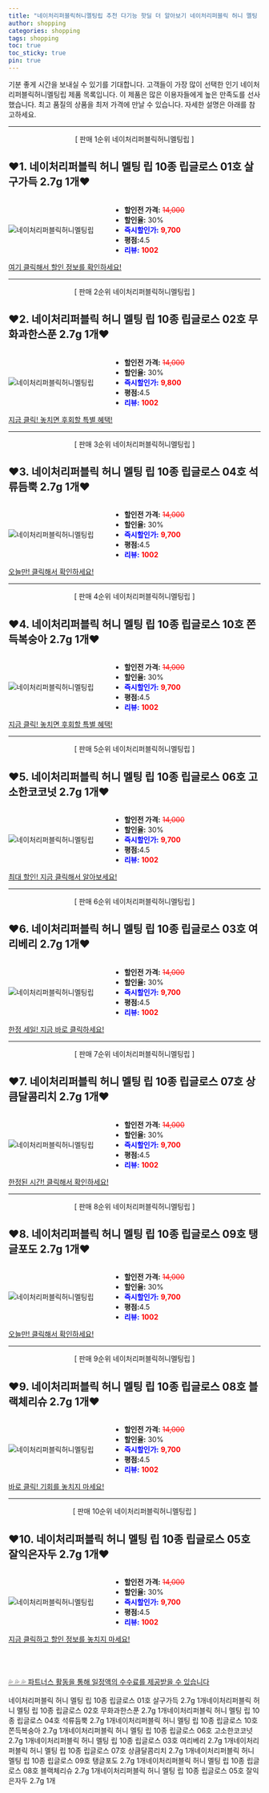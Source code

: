 ```yaml
---
title: "네이처리퍼블릭허니멜팅립 추천 다기능 핫딜 더 알아보기 네이처리퍼블릭 허니 멜팅 립 10종"
author: shopping
categories: shopping
tags: shopping
toc: true
toc_sticky: true
pin: true
---
```

기분 좋게 시간을 보내실 수 있기를 기대합니다. 고객들이 가장 많이 선택한 인기 네이처리퍼블릭허니멜팅립 제품 목록입니다. 이 제품은 많은 이용자들에게 높은 만족도를 선사했습니다. 최고 품질의 상품을 최저 가격에 만날 수 있습니다. 자세한 설명은 아래를 참고하세요.

---
<p class="toplist" style="margin: 0 auto; display: block; width: fit-content;">[ 판매 1순위 네이처리퍼블릭허니멜팅립 ]</p>

<h2><strong>❤️1. 네이처리퍼블릭 허니 멜팅 립 10종 립글로스 01호 살구가득 2.7g 1개❤️</strong></h2>

<div style="display: flex; align-items: center;">
    <div style="flex: 0.4;">
        <img src="https://thumbnail9.coupangcdn.com/thumbnails/remote/230x230ex/image/vendor_inventory/fbae/384f06802e48ad3342df5ea3647384474a201871a1fd2b0fe45dc2086d57.jpg" alt="네이처리퍼블릭허니멜팅립" style="max-width: 100%;">
    </div>
    <div style="flex: 0.6; margin-left: 10px;">
        <ul>
            <li><strong>할인전 가격:</strong> <del style="color: red;">14,000</del></li>
            <li><strong>할인율:</strong> 30%</li>
            <li><span style='color:blue'><strong>즉시할인가:</strong></span> <span style='color:red'><strong>9,700</strong></span></li>
            <li><strong>평점:</strong>4.5</li>
            <li><span style='color:blue'><strong>리뷰:</strong></span> <span style='color:red'><strong>1002</strong></span></li>
        </ul>
    </div>
</div>
<div class="center">
    <a href="https://selin100587001.github.io?lptag=AF9450613&subid=githubio&pageKey=7230521636&traceid=V0-153&itemId=20686499850&vendorItemId=86893184124" class="myButton">
        여기 클릭해서 할인 정보를 확인하세요!
    </a>
</div>


---
<p class="toplist" style="margin: 0 auto; display: block; width: fit-content;">[ 판매 2순위 네이처리퍼블릭허니멜팅립 ]</p>

<h2><strong>❤️2. 네이처리퍼블릭 허니 멜팅 립 10종 립글로스 02호 무화과한스푼 2.7g 1개❤️</strong></h2>

<div style="display: flex; align-items: center;">
    <div style="flex: 0.4;">
        <img src="https://thumbnail9.coupangcdn.com/thumbnails/remote/230x230ex/image/vendor_inventory/fbae/384f06802e48ad3342df5ea3647384474a201871a1fd2b0fe45dc2086d57.jpg" alt="네이처리퍼블릭허니멜팅립" style="max-width: 100%;">
    </div>
    <div style="flex: 0.6; margin-left: 10px;">
        <ul>
            <li><strong>할인전 가격:</strong> <del style="color: red;">14,000</del></li>
            <li><strong>할인율:</strong> 30%</li>
            <li><span style='color:blue'><strong>즉시할인가:</strong></span> <span style='color:red'><strong>9,800</strong></span></li>
            <li><strong>평점:</strong>4.5</li>
            <li><span style='color:blue'><strong>리뷰:</strong></span> <span style='color:red'><strong>1002</strong></span></li>
        </ul>
    </div>
</div>
<div class="center">
    <a href="https://selin100587001.github.io?lptag=AF9450613&subid=githubio&pageKey=7230521636&traceid=V0-153&itemId=19047025273&vendorItemId=86893184134" class="myButton">
        지금 클릭! 놓치면 후회할 특별 혜택!
    </a>
</div>


---
<p class="toplist" style="margin: 0 auto; display: block; width: fit-content;">[ 판매 3순위 네이처리퍼블릭허니멜팅립 ]</p>

<h2><strong>❤️3. 네이처리퍼블릭 허니 멜팅 립 10종 립글로스 04호 석류듬뿍 2.7g 1개❤️</strong></h2>

<div style="display: flex; align-items: center;">
    <div style="flex: 0.4;">
        <img src="https://thumbnail9.coupangcdn.com/thumbnails/remote/230x230ex/image/vendor_inventory/fbae/384f06802e48ad3342df5ea3647384474a201871a1fd2b0fe45dc2086d57.jpg" alt="네이처리퍼블릭허니멜팅립" style="max-width: 100%;">
    </div>
    <div style="flex: 0.6; margin-left: 10px;">
        <ul>
            <li><strong>할인전 가격:</strong> <del style="color: red;">14,000</del></li>
            <li><strong>할인율:</strong> 30%</li>
            <li><span style='color:blue'><strong>즉시할인가:</strong></span> <span style='color:red'><strong>9,700</strong></span></li>
            <li><strong>평점:</strong>4.5</li>
            <li><span style='color:blue'><strong>리뷰:</strong></span> <span style='color:red'><strong>1002</strong></span></li>
        </ul>
    </div>
</div>
<div class="center">
    <a href="https://selin100587001.github.io?lptag=AF9450613&subid=githubio&pageKey=7230521636&traceid=V0-153&itemId=18345835181&vendorItemId=86893184113" class="myButton">
        오늘만! 클릭해서 확인하세요!
    </a>
</div>


---
<p class="toplist" style="margin: 0 auto; display: block; width: fit-content;">[ 판매 4순위 네이처리퍼블릭허니멜팅립 ]</p>

<h2><strong>❤️4. 네이처리퍼블릭 허니 멜팅 립 10종 립글로스 10호 쫀득복숭아 2.7g 1개❤️</strong></h2>

<div style="display: flex; align-items: center;">
    <div style="flex: 0.4;">
        <img src="https://thumbnail9.coupangcdn.com/thumbnails/remote/230x230ex/image/vendor_inventory/fbae/384f06802e48ad3342df5ea3647384474a201871a1fd2b0fe45dc2086d57.jpg" alt="네이처리퍼블릭허니멜팅립" style="max-width: 100%;">
    </div>
    <div style="flex: 0.6; margin-left: 10px;">
        <ul>
            <li><strong>할인전 가격:</strong> <del style="color: red;">14,000</del></li>
            <li><strong>할인율:</strong> 30%</li>
            <li><span style='color:blue'><strong>즉시할인가:</strong></span> <span style='color:red'><strong>9,700</strong></span></li>
            <li><strong>평점:</strong>4.5</li>
            <li><span style='color:blue'><strong>리뷰:</strong></span> <span style='color:red'><strong>1002</strong></span></li>
        </ul>
    </div>
</div>
<div class="center">
    <a href="https://selin100587001.github.io?lptag=AF9450613&subid=githubio&pageKey=7230521636&traceid=V0-153&itemId=20686500609&vendorItemId=87758274181" class="myButton">
        지금 클릭! 놓치면 후회할 특별 혜택!
    </a>
</div>


---
<p class="toplist" style="margin: 0 auto; display: block; width: fit-content;">[ 판매 5순위 네이처리퍼블릭허니멜팅립 ]</p>

<h2><strong>❤️5. 네이처리퍼블릭 허니 멜팅 립 10종 립글로스 06호 고소한코코넛 2.7g 1개❤️</strong></h2>

<div style="display: flex; align-items: center;">
    <div style="flex: 0.4;">
        <img src="https://thumbnail9.coupangcdn.com/thumbnails/remote/230x230ex/image/vendor_inventory/fbae/384f06802e48ad3342df5ea3647384474a201871a1fd2b0fe45dc2086d57.jpg" alt="네이처리퍼블릭허니멜팅립" style="max-width: 100%;">
    </div>
    <div style="flex: 0.6; margin-left: 10px;">
        <ul>
            <li><strong>할인전 가격:</strong> <del style="color: red;">14,000</del></li>
            <li><strong>할인율:</strong> 30%</li>
            <li><span style='color:blue'><strong>즉시할인가:</strong></span> <span style='color:red'><strong>9,700</strong></span></li>
            <li><strong>평점:</strong>4.5</li>
            <li><span style='color:blue'><strong>리뷰:</strong></span> <span style='color:red'><strong>1002</strong></span></li>
        </ul>
    </div>
</div>
<div class="center">
    <a href="https://selin100587001.github.io?lptag=AF9450613&subid=githubio&pageKey=7230521636&traceid=V0-153&itemId=20686500605&vendorItemId=87758274198" class="myButton">
        최대 할인! 지금 클릭해서 알아보세요!
    </a>
</div>


---
<p class="toplist" style="margin: 0 auto; display: block; width: fit-content;">[ 판매 6순위 네이처리퍼블릭허니멜팅립 ]</p>

<h2><strong>❤️6. 네이처리퍼블릭 허니 멜팅 립 10종 립글로스 03호 여리베리 2.7g 1개❤️</strong></h2>

<div style="display: flex; align-items: center;">
    <div style="flex: 0.4;">
        <img src="https://thumbnail9.coupangcdn.com/thumbnails/remote/230x230ex/image/vendor_inventory/fbae/384f06802e48ad3342df5ea3647384474a201871a1fd2b0fe45dc2086d57.jpg" alt="네이처리퍼블릭허니멜팅립" style="max-width: 100%;">
    </div>
    <div style="flex: 0.6; margin-left: 10px;">
        <ul>
            <li><strong>할인전 가격:</strong> <del style="color: red;">14,000</del></li>
            <li><strong>할인율:</strong> 30%</li>
            <li><span style='color:blue'><strong>즉시할인가:</strong></span> <span style='color:red'><strong>9,700</strong></span></li>
            <li><strong>평점:</strong>4.5</li>
            <li><span style='color:blue'><strong>리뷰:</strong></span> <span style='color:red'><strong>1002</strong></span></li>
        </ul>
    </div>
</div>
<div class="center">
    <a href="https://selin100587001.github.io?lptag=AF9450613&subid=githubio&pageKey=7230521636&traceid=V0-153&itemId=18345835180&vendorItemId=86893184142" class="myButton">
        한정 세일! 지금 바로 클릭하세요!
    </a>
</div>


---
<p class="toplist" style="margin: 0 auto; display: block; width: fit-content;">[ 판매 7순위 네이처리퍼블릭허니멜팅립 ]</p>

<h2><strong>❤️7. 네이처리퍼블릭 허니 멜팅 립 10종 립글로스 07호 상큼달콤리치 2.7g 1개❤️</strong></h2>

<div style="display: flex; align-items: center;">
    <div style="flex: 0.4;">
        <img src="https://thumbnail9.coupangcdn.com/thumbnails/remote/230x230ex/image/vendor_inventory/fbae/384f06802e48ad3342df5ea3647384474a201871a1fd2b0fe45dc2086d57.jpg" alt="네이처리퍼블릭허니멜팅립" style="max-width: 100%;">
    </div>
    <div style="flex: 0.6; margin-left: 10px;">
        <ul>
            <li><strong>할인전 가격:</strong> <del style="color: red;">14,000</del></li>
            <li><strong>할인율:</strong> 30%</li>
            <li><span style='color:blue'><strong>즉시할인가:</strong></span> <span style='color:red'><strong>9,700</strong></span></li>
            <li><strong>평점:</strong>4.5</li>
            <li><span style='color:blue'><strong>리뷰:</strong></span> <span style='color:red'><strong>1002</strong></span></li>
        </ul>
    </div>
</div>
<div class="center">
    <a href="https://selin100587001.github.io?lptag=AF9450613&subid=githubio&pageKey=7230521636&traceid=V0-153&itemId=20686500612&vendorItemId=87758274137" class="myButton">
        한정된 시간! 클릭해서 확인하세요!
    </a>
</div>


---
<p class="toplist" style="margin: 0 auto; display: block; width: fit-content;">[ 판매 8순위 네이처리퍼블릭허니멜팅립 ]</p>

<h2><strong>❤️8. 네이처리퍼블릭 허니 멜팅 립 10종 립글로스 09호 탱글포도 2.7g 1개❤️</strong></h2>

<div style="display: flex; align-items: center;">
    <div style="flex: 0.4;">
        <img src="https://thumbnail9.coupangcdn.com/thumbnails/remote/230x230ex/image/vendor_inventory/fbae/384f06802e48ad3342df5ea3647384474a201871a1fd2b0fe45dc2086d57.jpg" alt="네이처리퍼블릭허니멜팅립" style="max-width: 100%;">
    </div>
    <div style="flex: 0.6; margin-left: 10px;">
        <ul>
            <li><strong>할인전 가격:</strong> <del style="color: red;">14,000</del></li>
            <li><strong>할인율:</strong> 30%</li>
            <li><span style='color:blue'><strong>즉시할인가:</strong></span> <span style='color:red'><strong>9,700</strong></span></li>
            <li><strong>평점:</strong>4.5</li>
            <li><span style='color:blue'><strong>리뷰:</strong></span> <span style='color:red'><strong>1002</strong></span></li>
        </ul>
    </div>
</div>
<div class="center">
    <a href="https://selin100587001.github.io?lptag=AF9450613&subid=githubio&pageKey=7230521636&traceid=V0-153&itemId=20686500598&vendorItemId=87758274188" class="myButton">
        오늘만! 클릭해서 확인하세요!
    </a>
</div>


---
<p class="toplist" style="margin: 0 auto; display: block; width: fit-content;">[ 판매 9순위 네이처리퍼블릭허니멜팅립 ]</p>

<h2><strong>❤️9. 네이처리퍼블릭 허니 멜팅 립 10종 립글로스 08호 블랙체리슈 2.7g 1개❤️</strong></h2>

<div style="display: flex; align-items: center;">
    <div style="flex: 0.4;">
        <img src="https://thumbnail9.coupangcdn.com/thumbnails/remote/230x230ex/image/vendor_inventory/fbae/384f06802e48ad3342df5ea3647384474a201871a1fd2b0fe45dc2086d57.jpg" alt="네이처리퍼블릭허니멜팅립" style="max-width: 100%;">
    </div>
    <div style="flex: 0.6; margin-left: 10px;">
        <ul>
            <li><strong>할인전 가격:</strong> <del style="color: red;">14,000</del></li>
            <li><strong>할인율:</strong> 30%</li>
            <li><span style='color:blue'><strong>즉시할인가:</strong></span> <span style='color:red'><strong>9,700</strong></span></li>
            <li><strong>평점:</strong>4.5</li>
            <li><span style='color:blue'><strong>리뷰:</strong></span> <span style='color:red'><strong>1002</strong></span></li>
        </ul>
    </div>
</div>
<div class="center">
    <a href="https://selin100587001.github.io?lptag=AF9450613&subid=githubio&pageKey=7230521636&traceid=V0-153&itemId=20686500602&vendorItemId=87758274148" class="myButton">
        바로 클릭! 기회를 놓치지 마세요!
    </a>
</div>


---
<p class="toplist" style="margin: 0 auto; display: block; width: fit-content;">[ 판매 10순위 네이처리퍼블릭허니멜팅립 ]</p>

<h2><strong>❤️10. 네이처리퍼블릭 허니 멜팅 립 10종 립글로스 05호 잘익은자두 2.7g 1개❤️</strong></h2>

<div style="display: flex; align-items: center;">
    <div style="flex: 0.4;">
        <img src="https://thumbnail9.coupangcdn.com/thumbnails/remote/230x230ex/image/vendor_inventory/fbae/384f06802e48ad3342df5ea3647384474a201871a1fd2b0fe45dc2086d57.jpg" alt="네이처리퍼블릭허니멜팅립" style="max-width: 100%;">
    </div>
    <div style="flex: 0.6; margin-left: 10px;">
        <ul>
            <li><strong>할인전 가격:</strong> <del style="color: red;">14,000</del></li>
            <li><strong>할인율:</strong> 30%</li>
            <li><span style='color:blue'><strong>즉시할인가:</strong></span> <span style='color:red'><strong>9,700</strong></span></li>
            <li><strong>평점:</strong>4.5</li>
            <li><span style='color:blue'><strong>리뷰:</strong></span> <span style='color:red'><strong>1002</strong></span></li>
        </ul>
    </div>
</div>
<div class="center">
    <a href="https://selin100587001.github.io?lptag=AF9450613&subid=githubio&pageKey=7230521636&traceid=V0-153&itemId=18310522116&vendorItemId=86893184103" class="myButton">
        지금 클릭하고 할인 정보를 놓치지 마세요!
    </a>
</div>

<br><br><br>[💦 💦 💦 파트너스 활동을 통해 일정액의 수수료를 제공받을 수 있습니다](https://link.coupang.com/a/bcpT2c)<br><br>네이처리퍼블릭 허니 멜팅 립 10종 립글로스 01호 살구가득 2.7g 1개네이처리퍼블릭 허니 멜팅 립 10종 립글로스 02호 무화과한스푼 2.7g 1개네이처리퍼블릭 허니 멜팅 립 10종 립글로스 04호 석류듬뿍 2.7g 1개네이처리퍼블릭 허니 멜팅 립 10종 립글로스 10호 쫀득복숭아 2.7g 1개네이처리퍼블릭 허니 멜팅 립 10종 립글로스 06호 고소한코코넛 2.7g 1개네이처리퍼블릭 허니 멜팅 립 10종 립글로스 03호 여리베리 2.7g 1개네이처리퍼블릭 허니 멜팅 립 10종 립글로스 07호 상큼달콤리치 2.7g 1개네이처리퍼블릭 허니 멜팅 립 10종 립글로스 09호 탱글포도 2.7g 1개네이처리퍼블릭 허니 멜팅 립 10종 립글로스 08호 블랙체리슈 2.7g 1개네이처리퍼블릭 허니 멜팅 립 10종 립글로스 05호 잘익은자두 2.7g 1개